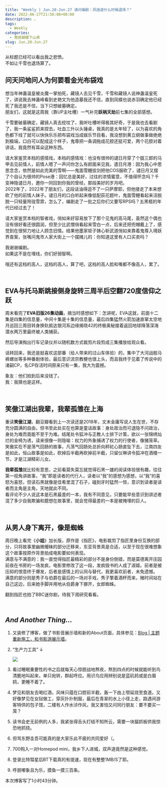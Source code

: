 ```yaml
---
title: "Weekly | Jun.20-Jun.27 请问编剧：风逍遥什么时候退场？"
date: 2022-06-27T21:56:08+08:00
description: 。
tags:
  - Weekly
categories:
  - 竟挑蝴蝶下山来
slug: Jun.20-Jun.27
---
```


从标题已经可以看出我之悲愤。  
不如让千雪也退场算了。

## 问天问地问人为何要看金光布袋戏
想当年神蛊温皇被炎魔一掌拍死，藏镜人去见千雪，千雪和藏镜人说神蛊温皇死了，讲说我去神蛊峰看到史艳文为他造墓我还不信，直到凤蝶也说赤羽确定他已经死了我还是不信，当下只想破墓确定。  
朋友们，这就是这周我（靠UP主吐槽）一气补完**妖祸天劫**前七集的全部感想。

千雪要破墓确定，藏镜人真去挖坟了，我听吐槽听得极其好奇，于是我也去看剧了，我一条鲨鲨抓来捏去，吐血三升以头锤桌，我真的是太年轻了，以为喜欢的角色都下线了就可以快快乐乐把布袋戏当成娱乐节目看，我没想到黄立纲做事做绝绝到极端，口白可以配成这个样子，鬼尊把一条调拖成花腔还挺可爱，两个花腔对着讲话，我竟然有耳朵这种东西。

请大家鉴赏本档的感情戏，本档的感情戏：也没有很帅的谴日月穿了个胧三郎的马甲去见前情人，前情人嗯了一声问你怎么有颜面来见我，遣日月港：因为我心中思思念念，依然是如此完美的雪啊——鬼面雪鲤拔剑把他COS服砍了，谴日月又摆了个自认为很帅的Pose港：回忆总是美好，过往的浓情蜜意，不值得怀念吗？千变神隐谴日月，邀你一同回到你我的曾经，那段美好的岁月吧。  
2022年了，2022年了朋友们，这段话油得逗不了一只萨摩耶，但他搂走了本来想砍了他的前情人妹子。谴日月的口白听起来像低配荻花题叶，鬼面雪鲤看起来活脱脱一只轻量玲珑雪霏，怎么了，编剧走了一批之后你们又要写RPS吗？五黑框的年代已经过去了！

请大家鉴赏本档的智者戏，俏如来好容易放下了那个见鬼的高马尾，虽然这个偶也没有很好看还很圆润，但至少比武僧俏看起来雪白一点，后来还把兜帽戴上了，感觉到在很努力地让人顾念旧情。结果他墨家钜子铸心斩武道俏如来靠着鬼尊入境妖界查案，张嘴问鬼市人家大街上一个摆摊儿的：你知道这里有人口买卖吗？ 

我谢谢编剧。  
如果这不是在埋线，你们好弱智啊。

哦还有这档的高人，这档的高人，算了吧，这档的高人脸和嘴都不像高人，累了。

<br>

## EVA与托马斯跳接侧身旋转三周半后空翻720度信仰之跃

周末看完了**EVA旧版26集动画**，摘当时感想如下：怎讲呢，EVA这就，前面十二集是四集的信息量，中间十集是十集的信息量，最后四集猛然火箭加速直窜太空地月巡回三周目转身换轨抵达银河系边缘揭晓42的终极奥秘接着返回地球降落深海潜水两万里最终被人类捕获。

然后导演掏出行车记录仪并以随机数方式裁剪片段剪成三集播放给观众看。

话转回来，我还是挺喜欢这部番（给人带来的过山车体验）的，集中了大河战舰马裤螺丝等多种番剧体验，最后意识流宗教梗也很上头，而且我终于见着了传说中的渚嗣CP，名CP存活时间原来只有一集，我大为震撼。

象友：他们拍到后来没钱了。  
我：我猜也是这样。

<br>

## 笑傲江湖出我辈，我辈孤雏在上海

重读**笑傲江湖**，翻豆瓣看到上一次读还是2018年，文末金庸写说人生在世，不存充分圆满的自由，但书至此处实在也算是童话故事：身处政治而可退隐不问政治，身处为难而竟能不至于为难。结尾处令狐冲与正教人士排下计策，欲以一张锦绣灿烂的金椅为诱，读来很像一则隐喻：权力的外象捕诱了权力的行使者，像猪笼草。  
笑傲实在不是荡气回肠的故事，凡荡气回肠处总折向秤砣心肠直坠下去，江南四友是如此，恒山故事是如此，砍掉后半截再砍掉前半截，只留仪琳讲令狐冲在酒楼一节，才是江湖精彩儿女。

**我辈孤雏**就比较有意思，之前看莫失莫忘就觉得石黑一雄的阅读体验很有趣，往往第一视角讲故事，“我”即是读者的代行人，读者以“我”的感想为感想，以“我”的喜怒为喜怒，但读石黑就像是佳肴里混了石子，磕到牙时猛然一惊，意识到读者是读者而主角是主角，天地就此不同。  
看评论不少人说这本是石黑最差的一本，我有不同意见，只要能早些意识到讲述者混了多少自我欺骗和臆想在故事里，就会觉得最差的一本是被掩埋的巨人。

<br>

## 从男人身下离开，像是蜘蛛

周日晚上看完《**小姐**》加长版，原作是《指匠》，电影裁剪了指匠里身份互换的部分，只将故事里幽微暧昧的部分迁移来，东亚背景真是合适，以至于现在很难想象这个故事按原作背景拍成电影要如何表现。  
满意与不满意的：我一直觉得指匠最精彩的部分不是身份倒错，而是莫德离开庄园前夜在书房的一场发疯，电影里修改了这一段，发疯毁书的人成了淑姬。前者是被压抑的恨意终于爆发，后者是感情上的认同与替代，我更喜欢前者，未免遗憾。   
满意的部分则是秀子与伯爵在最后的一场对手戏，秀子擎着酒杯而来，赌时间站在自己这边，后来她手脚并用地从伯爵身下挪开，女郎蜘蛛。

翻到指匠也拍了BBC迷你剧，待我下周研究看看。

<br>

## *And Another Thing...*

1. 又装修了博客，做了书影音展示墙和新的About页面，具体参见：[Blog | 主题重新施工，和书影游展示墙](https://mantyke.icu/posts/2022/a-flower-upon-your-return/)。

2. “生产力工具” ↓

   ![](https://res.cloudinary.com/mantyke/image/upload/v1656344279/0627-%E7%94%9F%E4%BA%A7%E5%8A%9B%E5%B7%A5%E5%85%B7_su8rcl.png)

3. 看过睡眠重要性的书之后就每天心惊胆战地熬夜，熬到四点的时候就能听到鸟清脆地叫起来，单只宛转，群起呼应。用识鸟应用辨别说是蓝矶鸫或是白眉鸫，更睡不着了。
4. 梦见和朋友去喝红酒，风味只蕴在口腔前半截，轰一下由上颚延烧至食道。又好像梦见在女狱做工，穿灰扑扑制服，最后在青翠的水上小径上走，路遇间游客特供的包子馆，二楼有人作水浒作风，我又害怕又问同行朋友：要不要买一笼？
5. 读书会史无前例的人多，我紧张得舌头打结不知所云，需要一块猫抓板供我惊恐地抓挠。
6. 但骂东野圭吾可能真的是大家乐此不疲的共同爱好（。
7. 700购入一对Homepod mini，我乡下人进城，双声道竟然是这种感觉。
8. 登录比特彗星后BT下载真的有提速，现在有整整1MB/S了耶。
9. 呼朋嘟象且为乐，摸鱼一摸三百条。



本次博客写了1小时43分钟。